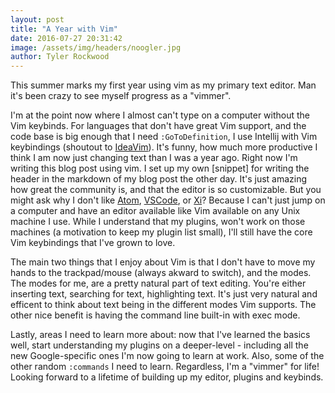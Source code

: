 ```yaml
---
layout: post
title: "A Year with Vim"
date: 2016-07-27 20:31:42
image: /assets/img/headers/noogler.jpg
author: Tyler Rockwood
---
```


This summer marks my first year using vim as my primary text editor. Man it's been crazy to see myself progress as a "vimmer". 

I'm at the point now where I almost can't type on a computer without the Vim keybinds. For languages that don't have great Vim 
support, and the code base is big enough that I need `:GoToDefinition`, I use Intellij with Vim keybindings (shoutout to [IdeaVim]). 
It's funny, how much more productive I think I am now just changing text than I was a year ago. Right now I'm writing this blog post
using vim. I set up my own [snippet] for writing the header in the markdown of my blog post the other day. It's just amazing how 
great the community is, and that the editor is so customizable. But you might ask why I don't like [Atom], [VSCode], or [Xi]?
Because I can't just jump on a computer and have an editor available like Vim available on any Unix machine I use. While I 
understand that my plugins, won't work on those machines (a motivation to keep my plugin list small), I'll still have the core
Vim keybindings that I've grown to love.

The main two things that I enjoy about Vim is that I don't have to move my hands to the trackpad/mouse (always akward to switch),
and the modes. The modes for me, are a pretty natural part of text editing. You're either inserting text, searching for text, 
highlighting text. It's just very natural and efficent to think about text being in the different modes Vim supports. The other nice
benefit is having the command line built-in with exec mode. 

Lastly, areas I need to learn more about: now that I've learned the basics well, start understanding my plugins on a deeper-level -
including all the new Google-specific ones I'm now going to learn at work. Also, some of the other random `:commands` I need to 
learn. Regardless, I'm a "vimmer" for life! Looking forward to a lifetime of building up my editor, plugins and keybinds.

[IdeaVim]: https://github.com/JetBrains/ideavim
[snippets]: https://github.com/honza/vim-snippets/compare/master...rockwotj:master
[Atom]: https://atom.io/
[VSCode]: https://code.visualstudio.com/c
[Xi]: https://github.com/google/xi-editor
